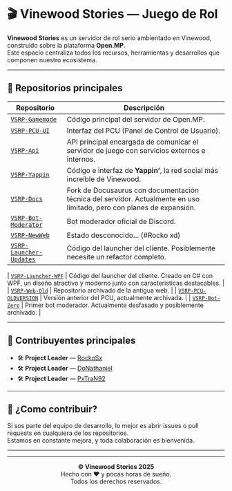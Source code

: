 # 🎬 Vinewood Stories — Juego de Rol

**Vinewood Stories** es un servidor de rol serio ambientado en Vinewood, construido sobre la plataforma **Open.MP**.  
Este espacio centraliza todos los recursos, herramientas y desarrollos que componen nuestro ecosistema.

---

## 📁 Repositorios principales

| Repositorio                                                                 | Descripción                                                                                                                                                                         |
|----------------------------------------------------------------------------|-------------------------------------------------------------------------------------------------------------------------------------------------------------------------------------|
| [`VSRP-Gamemode`](https://github.com/Vinewood-Stories/VSRP-Gamemode)       | Código principal del servidor de Open.MP.                                                                                                                                           |
| [`VSRP-PCU-UI`](https://github.com/Vinewood-Stories/VSRP-PCU-UI)           | Interfaz del PCU (Panel de Control de Usuario).                                                                                                                                     |
| [`VSRP-Api`](https://github.com/Vinewood-Stories/VSRP-Api)                 | API principal encargada de comunicar el servidor de juego con servicios externos e internos.                                                                                       |
| [`VSRP-Yappin`](https://github.com/Vinewood-Stories/VSRP-Yappin)           | Código e interfaz de **Yappin’**, la red social más increíble de Vinewood.                                                                                                          |
| [`VSRP-Docs`](https://github.com/Vinewood-Stories/VSRP-Docs)               | Fork de Docusaurus con documentación técnica del servidor. Actualmente en uso limitado, pero con planes de expansión.                                                              |
| [`VSRP-Bot-Moderator`](https://github.com/Vinewood-Stories/VSRP-Bot-Moderator) | Bot moderador oficial de Discord.                                                                                                                                                   |
| [`VSRP-NewWeb`](https://github.com/Vinewood-Stories/VSRP-NewWeb)           | Estado desconocido... (#Rocko xd)                                                                                                                                                   |
| [`VSRP-Launcher-Updates`](https://github.com/Vinewood-Stories/VSRP-Launcher-Updates) | Código del launcher del cliente. Posiblemente necesite un refactor completo.                                         

| [`VSRP-Launcher-WPF`](https://github.com/Vinewood-Stories/VSRP-Launcher-WPF) | Código del launcher del cliente. Creado en C# con WPF, un diseño atractivo y moderno junto con caracteristicas destacables.                                                                                                        |
| [`VSRP-Web-Old`](https://github.com/Vinewood-Stories/VSRP-Web-Old)         | Repositorio archivado de la antigua web.                                                                                                                                            |
| [`VSRP-PCU-OLDVERSION`](https://github.com/Vinewood-Stories/VSRP-PCU-OLDVERSION) | Versión anterior del PCU, actualmente archivada.                                                                                                                                    |
| [`VSRP-Bot-Zero`](https://github.com/Vinewood-Stories/VSRP-Bot-Zero)       | Primer bot moderador. Actualmente desfasado y posiblemente archivado.                                                                                                               |

---

## 👤 Contribuyentes principales

- 🛠️ **Project Leader** — [RockoSx](https://github.com/RockoSx)  
- 🛠️ **Project Leader** — [DoNathaniel](https://github.com/DoNathaniel)  
- 🛠️ **Project Leader** — [PxTraN92](https://github.com/PxTraN92)  

---

## 🤝 ¿Como contribuir?

Si sos parte del equipo de desarrollo, lo mejor es abrir issues o pull requests en cualquiera de los repositorios.  
Estamos en constante mejora, y toda colaboración es bienvenida.

---

<div align="center">

---
  
**© Vinewood Stories 2025**  
Hecho con ❤️ y pocas horas de sueño.  
Todos los derechos reservados.  

</div>
